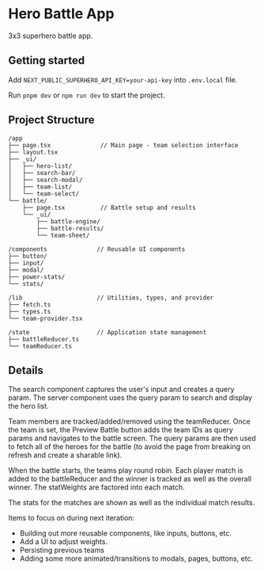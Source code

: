 # Hero Battle App

3x3 superhero battle app.

## Getting started

Add `NEXT_PUBLIC_SUPERHERO_API_KEY=your-api-key` into `.env.local` file.

Run `pnpm dev` or `npm run dev` to start the project.

## Project Structure

```
/app
├── page.tsx              // Main page - team selection interface
├── layout.tsx
├── _ui/
│   ├── hero-list/
│   ├── search-bar/
│   ├── search-modal/
│   ├── team-list/
│   └── team-select/
└── battle/
    ├── page.tsx          // Battle setup and results
    └── _ui/
        ├── battle-engine/
        ├── battle-results/
        └── team-sheet/

/components              // Reusable UI components
├── button/
├── input/
├── modal/
├── power-stats/
└── stats/

/lib                     // Utilities, types, and provider
├── fetch.ts
├── types.ts
└── team-provider.tsx

/state                   // Application state management
├── battleReducer.ts
└── teamReducer.ts
```

## Details

The search component captures the user's input and creates a query param. The server component uses the query param to search and display the hero list.

Team members are tracked/added/removed using the teamReducer. Once the team is set, the Preview Battle button adds the team IDs as query params and navigates to the battle screen. The query params are then used to fetch all of the heroes for the battle (to avoid the page from breaking on refresh and create a sharable link).

When the battle starts, the teams play round robin. Each player match is added to the battleReducer and the winner is tracked as well as the overall winner. The statWeights are factored into each match.

The stats for the matches are shown as well as the individual match results.

Items to focus on during next iteration:

- Building out more reusable components, like inputs, buttons, etc.
- Add a UI to adjust weights.
- Persisting previous teams
- Adding some more animated/transitions to modals, pages, buttons, etc.
